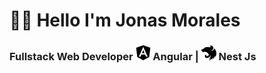 
# 👋🏻 Hello I'm Jonas Morales
### Fullstack Web Developer <img src="angular.svg" alt="Angular" width="24" fill="#f8fafc" height="24"> Angular | <img src="nestjs.svg"  alt="Nest" width="24" height="24"> Nest Js 



